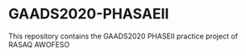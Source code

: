# GAADS2020-PHASAEII
This repository contains the GAADS2020 PHASEII practice project of RASAQ AWOFESO
